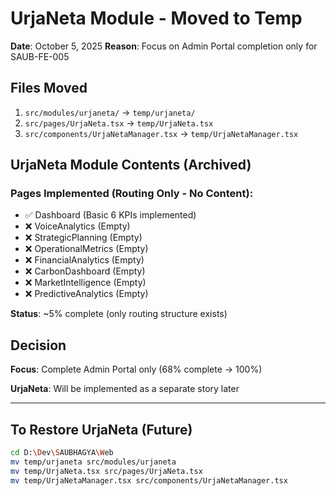 # UrjaNeta Module - Moved to Temp

**Date**: October 5, 2025
**Reason**: Focus on Admin Portal completion only for SAUB-FE-005

## Files Moved

1. `src/modules/urjaneta/` → `temp/urjaneta/`
2. `src/pages/UrjaNeta.tsx` → `temp/UrjaNeta.tsx`
3. `src/components/UrjaNetaManager.tsx` → `temp/UrjaNetaManager.tsx`

## UrjaNeta Module Contents (Archived)

### Pages Implemented (Routing Only - No Content):
- ✅ Dashboard (Basic 6 KPIs implemented)
- ❌ VoiceAnalytics (Empty)
- ❌ StrategicPlanning (Empty)
- ❌ OperationalMetrics (Empty)
- ❌ FinancialAnalytics (Empty)
- ❌ CarbonDashboard (Empty)
- ❌ MarketIntelligence (Empty)
- ❌ PredictiveAnalytics (Empty)

**Status**: ~5% complete (only routing structure exists)

## Decision

**Focus**: Complete Admin Portal only (68% complete → 100%)

**UrjaNeta**: Will be implemented as a separate story later

---

## To Restore UrjaNeta (Future)

```bash
cd D:\Dev\SAUBHAGYA\Web
mv temp/urjaneta src/modules/urjaneta
mv temp/UrjaNeta.tsx src/pages/UrjaNeta.tsx
mv temp/UrjaNetaManager.tsx src/components/UrjaNetaManager.tsx
```
